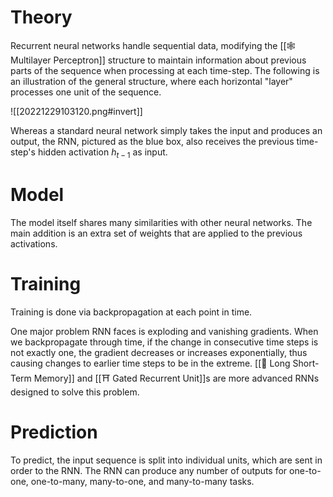 # Theory
Recurrent neural networks handle sequential data, modifying the [[🕸️ Multilayer Perceptron]] structure to maintain information about previous parts of the sequence when processing at each time-step. The following is an illustration of the general structure, where each horizontal "layer" processes one unit of the sequence.

![[20221229103120.png#invert]]

Whereas a standard neural network simply takes the input and produces an output, the RNN, pictured as the blue box, also receives the previous time-step's hidden activation $h_{t-1}$ as input.

# Model
The model itself shares many similarities with other neural networks. The main addition is an extra set of weights that are applied to the previous activations.

# Training
Training is done via backpropagation at each point in time.

One major problem RNN faces is exploding and vanishing gradients. When we backpropagate through time, if the change in consecutive time steps is not exactly one, the gradient decreases or increases exponentially, thus causing changes to earlier time steps to be in the extreme. [[🎥 Long Short-Term Memory]] and [[⛩️ Gated Recurrent Unit]]s are more advanced RNNs designed to solve this problem.

# Prediction
To predict, the input sequence is split into individual units, which are sent in order to the RNN. The RNN can produce any number of outputs for one-to-one, one-to-many, many-to-one, and many-to-many tasks.